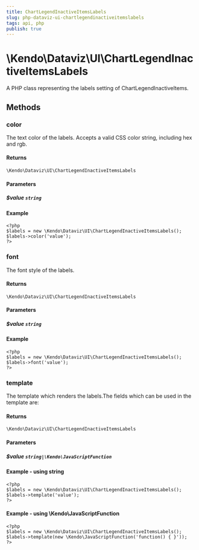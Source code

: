 ```yaml
---
title: ChartLegendInactiveItemsLabels
slug: php-dataviz-ui-chartlegendinactiveitemslabels
tags: api, php
publish: true
---
```


# \Kendo\Dataviz\UI\ChartLegendInactiveItemsLabels

A PHP class representing the labels setting of ChartLegendInactiveItems.


## Methods

### color
The text color of the labels. Accepts a valid CSS color string, including hex and rgb.

#### Returns
`\Kendo\Dataviz\UI\ChartLegendInactiveItemsLabels`

#### Parameters

##### $value `string`



#### Example 
    <?php
    $labels = new \Kendo\Dataviz\UI\ChartLegendInactiveItemsLabels();
    $labels->color('value');
    ?>

### font
The font style of the labels.

#### Returns
`\Kendo\Dataviz\UI\ChartLegendInactiveItemsLabels`

#### Parameters

##### $value `string`



#### Example 
    <?php
    $labels = new \Kendo\Dataviz\UI\ChartLegendInactiveItemsLabels();
    $labels->font('value');
    ?>

### template
The template which renders the labels.The fields which can be used in the template are:

#### Returns
`\Kendo\Dataviz\UI\ChartLegendInactiveItemsLabels`

#### Parameters

##### $value `string|\Kendo\JavaScriptFunction`



#### Example  - using string
    <?php
    $labels = new \Kendo\Dataviz\UI\ChartLegendInactiveItemsLabels();
    $labels->template('value');
    ?>

#### Example  - using \Kendo\JavaScriptFunction
    <?php
    $labels = new \Kendo\Dataviz\UI\ChartLegendInactiveItemsLabels();
    $labels->template(new \Kendo\JavaScriptFunction('function() { }'));
    ?>

